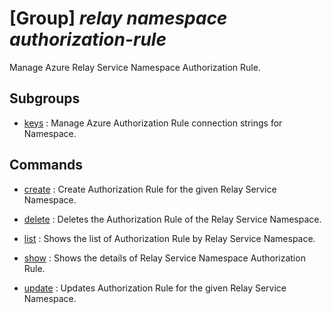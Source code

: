 # [Group] _relay namespace authorization-rule_

Manage Azure Relay Service Namespace Authorization Rule.

## Subgroups

- [keys](/Commands/relay/namespace/authorization-rule/keys/readme.md)
: Manage Azure Authorization Rule connection strings for Namespace.

## Commands

- [create](/Commands/relay/namespace/authorization-rule/_create.md)
: Create Authorization Rule for the given Relay Service Namespace.

- [delete](/Commands/relay/namespace/authorization-rule/_delete.md)
: Deletes the Authorization Rule of the Relay Service Namespace.

- [list](/Commands/relay/namespace/authorization-rule/_list.md)
: Shows the list of Authorization Rule by Relay Service Namespace.

- [show](/Commands/relay/namespace/authorization-rule/_show.md)
: Shows the details of Relay Service Namespace Authorization Rule.

- [update](/Commands/relay/namespace/authorization-rule/_update.md)
: Updates Authorization Rule for the given Relay Service Namespace.
